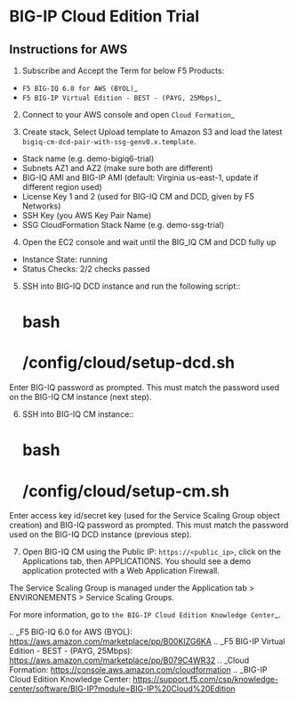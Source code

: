 BIG-IP Cloud Edition Trial
==========================

Instructions for AWS
--------------------

1. Subscribe and Accept the Term for below F5 Products:

 * `F5 BIG-IQ 6.0 for AWS (BYOL)`_
 * `F5 BIG-IP Virtual Edition - BEST - (PAYG, 25Mbps)`_

2. Connect to your AWS console and open `Cloud Formation`_

3. Create stack, Select Upload template to Amazon S3 and load the latest  ``bigiq-cm-dcd-pair-with-ssg-genv0.x.template``.

  * Stack name (e.g. demo-bigiq6-trial)
  * Subnets AZ1 and AZ2 (make sure both are different)
  * BIG-IQ AMI and BIG-IP AMI (default: Virginia us-east-1, update if different region used)
  * License Key 1 and 2 (used for BIG-IQ CM and DCD, given by F5 Networks)
  * SSH Key (you AWS Key Pair Name)
  * SSG CloudFormation Stack Name (e.g. demo-ssg-trial)

4. Open the EC2 console and wait until the BIG_IQ CM and DCD fully up

  * Instance State: running
  * Status Checks: 2/2 checks passed

5. SSH into BIG-IQ DCD instance and run the following script::

    # bash
    # /config/cloud/setup-dcd.sh

Enter BIG-IQ password as prompted. This must match the password used on the BIG-IQ CM instance (next step).

6.	SSH into BIG-IQ CM instance::

    # bash
    # /config/cloud/setup-cm.sh

Enter access key id/secret key (used for the Service Scaling Group object creation) and BIG-IQ password as prompted. This must match the password used on the BIG-IQ DCD instance (previous step).

7. Open BIG-IQ CM using the Public IP: ``https://<public_ip>``, click on the Applications tab, then APPLICATIONS. You should see a demo application protected with a Web Application Firewall.

The Service Scaling Group is managed under the Application tab > ENVIRONEMENTS > Service Scaling Groups.

For more information, go to `the BIG-IP Cloud Edition Knowledge Center`_.


.. _F5 BIG-IQ 6.0 for AWS (BYOL): https://aws.amazon.com/marketplace/pp/B00KIZG6KA
.. _F5 BIG-IP Virtual Edition - BEST - (PAYG, 25Mbps): https://aws.amazon.com/marketplace/pp/B079C4WR32
.. _Cloud Formation: https://console.aws.amazon.com/cloudformation
.. _BIG-IP Cloud Edition Knowledge Center: https://support.f5.com/csp/knowledge-center/software/BIG-IP?module=BIG-IP%20Cloud%20Edition
